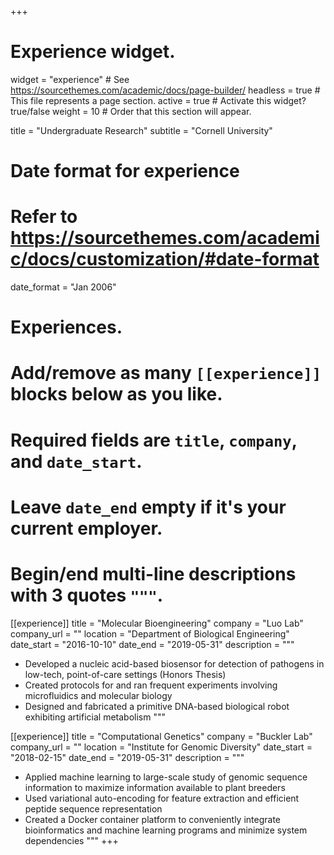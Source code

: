 +++
# Experience widget.
widget = "experience"  # See https://sourcethemes.com/academic/docs/page-builder/
headless = true  # This file represents a page section.
active = true  # Activate this widget? true/false
weight = 10  # Order that this section will appear.

title = "Undergraduate Research"
subtitle = "Cornell University"

# Date format for experience
#   Refer to https://sourcethemes.com/academic/docs/customization/#date-format
date_format = "Jan 2006"

# Experiences.
#   Add/remove as many `[[experience]]` blocks below as you like.
#   Required fields are `title`, `company`, and `date_start`.
#   Leave `date_end` empty if it's your current employer.
#   Begin/end multi-line descriptions with 3 quotes `"""`.
[[experience]]
  title = "Molecular Bioengineering"
  company = "Luo Lab"
  company_url = ""
  location = "Department of Biological Engineering"
  date_start = "2016-10-10"
  date_end = "2019-05-31"
  description = """
  * Developed a nucleic acid-based biosensor for detection of pathogens in low-tech, point-of-care settings (Honors Thesis) 
  * Created protocols for and ran frequent experiments involving microfluidics and molecular biology
  * Designed and fabricated a primitive DNA-based biological robot exhibiting artificial metabolism 
  """

[[experience]]
  title = "Computational Genetics"
  company = "Buckler Lab"
  company_url = ""
  location = "Institute for Genomic Diversity"
  date_start = "2018-02-15"
  date_end = "2019-05-31"
  description = """
  * Applied machine learning to large-scale study of genomic sequence information to maximize information available to plant breeders 
  * Used variational auto-encoding for feature extraction and efficient peptide sequence representation
  * Created a Docker container platform to conveniently integrate bioinformatics and machine learning programs and minimize system dependencies
  """
+++
